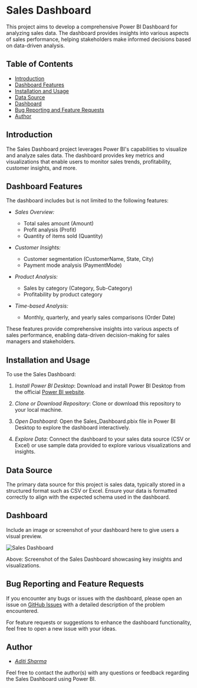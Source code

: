 # Sales Dashboard

This project aims to develop a comprehensive Power BI Dashboard for analyzing sales data. The dashboard provides insights into various aspects of sales performance, helping stakeholders make informed decisions based on data-driven analysis.

## Table of Contents

- [Introduction](#introduction)
- [Dashboard Features](#dashboard-features)
- [Installation and Usage](#installation-and-usage)
- [Data Source](#data-source)
- [Dashboard](#dashboard)
- [Bug Reporting and Feature Requests](#bug-reporting-and-feature-requests)
- [Author](#author)

## Introduction

The Sales Dashboard project leverages Power BI's capabilities to visualize and analyze sales data. The dashboard provides key metrics and visualizations that enable users to monitor sales trends, profitability, customer insights, and more.

## Dashboard Features

The dashboard includes but is not limited to the following features:

- *Sales Overview:*
  - Total sales amount (Amount)
  - Profit analysis (Profit)
  - Quantity of items sold (Quantity)

- *Customer Insights:*
  - Customer segmentation (CustomerName, State, City)
  - Payment mode analysis (PaymentMode)

- *Product Analysis:*
  - Sales by category (Category, Sub-Category)
  - Profitability by product category

- *Time-based Analysis:*
  - Monthly, quarterly, and yearly sales comparisons (Order Date)

These features provide comprehensive insights into various aspects of sales performance, enabling data-driven decision-making for sales managers and stakeholders.

## Installation and Usage

To use the Sales Dashboard:

1. *Install Power BI Desktop*: Download and install Power BI Desktop from the official [Power BI website](https://powerbi.microsoft.com/en-us/desktop/).

2. *Clone or Download Repository*: Clone or download this repository to your local machine.

3. *Open Dashboard*: Open the Sales_Dashboard.pbix file in Power BI Desktop to explore the dashboard interactively.

4. *Explore Data*: Connect the dashboard to your sales data source (CSV or Excel) or use sample data provided to explore various visualizations and insights.

## Data Source

The primary data source for this project is sales data, typically stored in a structured format such as CSV or Excel. Ensure your data is formatted correctly to align with the expected schema used in the dashboard.

## Dashboard

Include an image or screenshot of your dashboard here to give users a visual preview.

![Sales Dashboard](https://github.com/aditi-sharma12/Sales-Dashboard/assets/125428111/226170b5-a6b9-43f8-a1bf-3b043e974288)

Above: Screenshot of the Sales Dashboard showcasing key insights and visualizations.

## Bug Reporting and Feature Requests

If you encounter any bugs or issues with the dashboard, please open an issue on [GitHub Issues](https://github.com/yourusername/Sales-Dashboard/issues) with a detailed description of the problem encountered.

For feature requests or suggestions to enhance the dashboard functionality, feel free to open a new issue with your ideas.

## Author

- *[Aditi Sharma](https://github.com/aditisharma_12)*


Feel free to contact the author(s) with any questions or feedback regarding the Sales Dashboard using Power BI.
